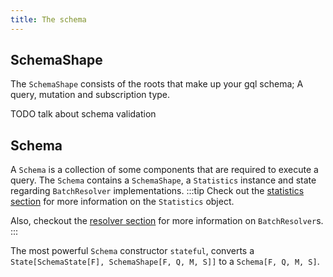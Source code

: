 ```yaml
---
title: The schema
---
```

## SchemaShape
The `SchemaShape` consists of the roots that make up your gql schema; A query, mutation and subscription type.

TODO talk about schema validation

## Schema
A `Schema` is a collection of some components that are required to execute a query.
The `Schema` contains a `SchemaShape`, a `Statistics` instance and state regarding `BatchResolver` implementations.
:::tip
Check out the [statistics section](../execution/statistics) for more information on the `Statistics` object.

Also, checkout the [resolver section](./resolvers) for more information on `BatchResolver`s.
:::

The most powerful `Schema` constructor `stateful`, converts a `State[SchemaState[F], SchemaShape[F, Q, M, S]]` to a `Schema[F, Q, M, S]`.
